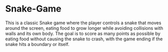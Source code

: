 # Snake-Game
This is a classic Snake game where the player controls a snake that moves around the screen, eating food to grow longer while avoiding collisions with walls and its own body. The goal is to score as many points as possible by eating food without causing the snake to crash, with the game ending if the snake hits a boundary or itself.
